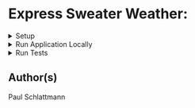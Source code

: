 # Express Sweater Weather:

<details>
           <summary> Setup </summary>
           <p>
                      
- Determine postgres username in CLI with ```psql```

- Update /config/config.json with

|Provided      | Fill With    |
|------------- | -------------
|"dialect":    | "postgres"   |
|"username":   | "<your_username>"|



- $ npx sequelize db:create

- $ npx sequelize db:migrate</p>
</details>

<details>
<summary> Run Application Locally </summary>
<p>

```npm start``` 
</p>
</details>

<details>
           <summary> Run Tests </summary>
           <p>```npm test```</p>
</details>

## Author(s)

Paul Schlattmann
